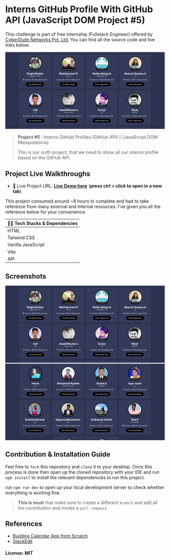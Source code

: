 # Interns GitHub Profile With GitHub API (JavaScript DOM Project #5)

This challenge is part of free internship (Fullstack Engineer) offered by [CyberDude Networks Pvt. Ltd.](https://cyberdudenetworks.com) You can find all the source code and live links below.

![This is the first impression](./assets/screenshots/GH%20API%20Screenshot.png)



> **Project #5** : Interns GitHub Profiles (GitHub API) | (JavaScript DOM Manipulations)
>
> This is our sixth project, that we need to show all our interns profile based on  the GitHub API. 



## Project Live Walkthroughs

- 🚀 Live Project URL: [**Live Demo here**](https://mshajid.github.io/cyberdude-challenges/javascript/02-javascript-dom/06-github-api/dist/) (**press ctrl + click to open in a new tab**)

This project consumed around ~9 hours to complete and had to take reference from many external and internal resources. I've given you all the reference below for your convenience. 

| 💪🏽 **Tech Stacks & Dependencies**  |
|--|
| HTML | 
| Tailwind CSS |
| Vanilla JavaScript |
| Vite |
| API |

## Screenshots

![This is the first impression](./assets/screenshots/GH%20API%20Screenshot.png)
![This is the first impression](./assets/screenshots/sc2.png)
<!-- ![This is the first impression](./public/images/Work%20Remote%20-%20Screenshot%202.png) -->


## Contribution & Installation Guide
Feel free to `fork` this repository and `clone` it to your desktop. Once this process is done then open up the cloned repository with your IDE and run `npm install` to install the relevant dependencies to run this project.

run `npm run dev` to open up your local development server to check whether everything is working fine. 

> **This is must**
that make sure to create a different `branch` and add all the contribution and invoke a `pull request`.

## References

- [Building Calendar App from Scratch](https://www.youtube.com/watch?v=Fh9YgIT1mPc&t=2459s&pp=ygUcZGF5IGNhbGVuZGFyIHRhbWlsIGN5YmVyZHVkZQ%3D%3D)
- [StackEdit](https://stackedit.io/)

#### License: MIT